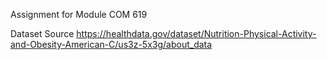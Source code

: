 Assignment for Module COM 619


Dataset Source
https://healthdata.gov/dataset/Nutrition-Physical-Activity-and-Obesity-American-C/us3z-5x3g/about_data
